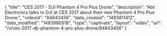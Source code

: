{
    "title": "CES 2017 - DJI Phantom 4 Pro Plus Drone",
    "description": "Abt Electronics talks to DJI at CES 2017 about their new Phantom 4 Pro Plus Drone.",
    "videoid": "84843456",
    "date_created": "1483811412",
    "date_modified": "1483980518",
    "type": "captivate",
    "layout": "video",
    "url": "\/v\/ces-2017-dji-phantom-4-pro-plus-drone\/84843456"
}